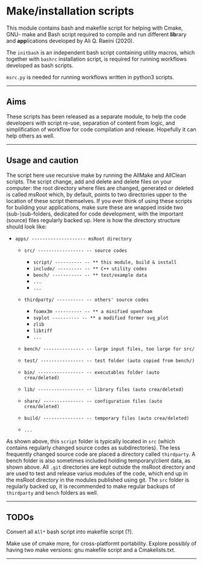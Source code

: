 # Make/installation scripts

This module contains bash and makefile script for helping with Cmake, 
GNU- make and Bash script required to compile and run different 
**lib**rary and **app**lications developed by Ali Q. Raeini (2020).  

The `initbash` is an independent bash script containing utility macros, 
which together with `bashrc`  installation script, is required for 
running workflows developed as bash scripts.

`msrc.py` is needed for running workflows written in python3 scripts.

---------

## Aims 

These scripts has been released as a separate module, to help 
the code developers with script re-use, separation of content from 
logic, and simplification of workflow for code compilation and release. 
Hopefully it can help others as well.

---------

##  Usage and caution

The script here use recursive make by running the AllMake and AllClean 
scripts. The script change, add and delete and delete files on your 
computer: the root directory where files are changed, generated or 
deleted is called msRoot which, by default, points to two directories 
upper to the location of these script themselves.  If you ever think of 
using these scripts for building your applications, make sure these are 
wrapped inside two (sub-)sub-folders, dedicated for code development, 
with the important (source) files regularly backed up.  Here is how 
the directory structure should look like:


- `apps/ -------------------- msRoot directory`

    - `src/ ----------------- -- source codes`
        * `script/ ---------- -- ** this module, build & install`
        * `include/ --------- -- ** C++ utility codes`
        * `bench/ ----------- -- ** test/example data`
        * `...`
        * `...`
        
    - `thirdparty/ ---------- -- others' source codes`
        * `foamx3m ---------- -- ** a minified openfoam `
        * `svplot ---------- -- ** a modified former svg_plot`
        * `zlib`
        * `libtiff`
        * `...`

    - `bench/ --------------- -- large input files, too large for src/`
    - `test/ ---------------- -- test folder (auto copied from bench/)`
    - `bin/ ----------------- -- executables folder (auto crea/deleted)`
    - `lib/ ----------------- -- library files (auto crea/deleted)`
    - `share/ --------------- -- configuration files (auto crea/deleted)`
    - `build/ --------------- -- temporary files (auto crea/deleted)`
    - `...`


As shown above, this `script` folder is typically located in `src` 
(which contains regularly changed source codes as subdirectories). The 
less frequently changed source code are placed a directory called 
`thirdparty`.  A bench folder is also sometimes included holding 
temporary/client data, as shown above.  All `.git` directories are kept 
outside the msRoot directory and are used to test and release varius 
modules of the code, which end up in the msRoot directory in the 
modules published using git.  The `src` folder is regularly backed up,
it is recommended to make regular backups of `thirdparty` and 
`bench` folders as well.


---------

## TODOs

Convert all `All*` bash script into makefile script (?).

Make use of cmake more, for cross-platformt portability. Explore possibly 
of having two make versions: gnu makefile script and a Cmakelists.txt.

---------
